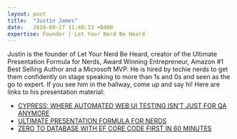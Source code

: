 ```yaml
---
layout: post
title:  "Justin James"
date:   2018-09-27 11:48:33 +0400
expertise: Founder | Let Your Nerd Be Heard
---
```


Justin is the founder of Let Your Nerd Be Heard, creator of the Ultimate Presentation Formula for Nerds, Award Winning Entrepreneur, Amazon #1 Best Selling Author and a Microsoft MVP. He is hired by techie nerds to get them confidently on stage speaking to more than 1s and 0s and seen as the go to expert. If you see him in the hallway, come up and say hi!
Here are links to his presentation material:

- [CYPRESS: WHERE AUTOMATED WEB UI TESTING ISN’T JUST FOR QA ANYMORE](https://devintxcontent.blob.core.windows.net/showcontent/Speaker%20Presentations%20Spring%202019/Cypress%20Where%20Automated%20UI%20Testing%20Isnt%20Just%20for%20QA%20-%20DevIntersection.pdf)
- [ULTIMATE PRESENTATION FORMULA FOR NERDS](https://devintxcontent.blob.core.windows.net/showcontent/Speaker%20Presentations%20Spring%202019/Ultimate%20Presentation%20Formula%20for%20Nerds%20-DevIntersection.pdf)
- [ZERO TO DATABASE WITH EF CORE CODE FIRST IN 60 MINUTES](https://devintxcontent.blob.core.windows.net/showcontent/Speaker%20Presentations%20Spring%202019/Zero%20to%20Database%20with%20EF%20Core%20Code%20First%20-%20DevIntersection.pdf)
